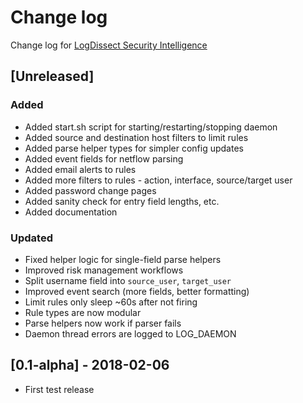 # Change log
Change log for [LogDissect Security Intelligence](https://github.com/dogoncouch/ldsi)

## [Unreleased]
### Added
- Added start.sh script for starting/restarting/stopping daemon
- Added source and destination host filters to limit rules
- Added parse helper types for simpler config updates
- Added event fields for netflow parsing
- Added email alerts to rules
- Added more filters to rules - action, interface, source/target user
- Added password change pages
- Added sanity check for entry field lengths, etc.
- Added documentation

### Updated
- Fixed helper logic for single-field parse helpers
- Improved risk management workflows
- Split username field into `source_user`, `target_user`
- Improved event search (more fields, better formatting)
- Limit rules only sleep ~60s after not firing
- Rule types are now modular
- Parse helpers now work if parser fails
- Daemon thread errors are logged to LOG\_DAEMON

## [0.1-alpha] - 2018-02-06
- First test release
